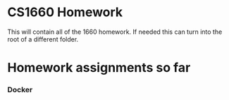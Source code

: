 # CS1660 Homework
This will contain all of the 1660 homework. If needed this can turn into the root of a different folder.

# Homework assignments so far

### Docker
